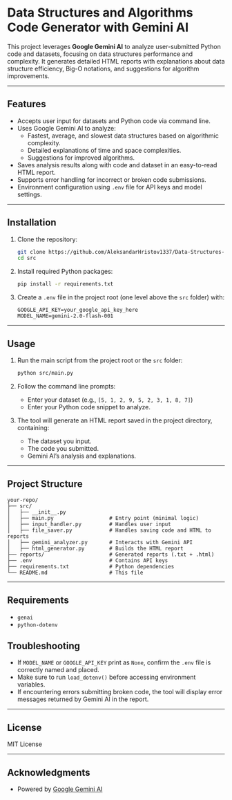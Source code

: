 

# Data Structures and Algorithms Code Generator with Gemini AI

This project leverages **Google Gemini AI** to analyze user-submitted Python code and datasets,
focusing on data structures performance and complexity.
It generates detailed HTML reports with explanations about data structure efficiency,
Big-O notations, and suggestions for algorithm improvements.

---

## Features

- Accepts user input for datasets and Python code via command line.
- Uses Google Gemini AI to analyze:
  - Fastest, average, and slowest data structures based on algorithmic complexity.
  - Detailed explanations of time and space complexities.
  - Suggestions for improved algorithms.
- Saves analysis results along with code and dataset in an easy-to-read HTML report.
- Supports error handling for incorrect or broken code submissions.
- Environment configuration using `.env` file for API keys and model settings.

---

## Installation

1. Clone the repository:

   ```bash
   git clone https://github.com/AleksandarHristov1337/Data-Structures-and-Algorithms-in-Python---Code-Generator.git
   cd src


2. Install required Python packages:

   ```bash
   pip install -r requirements.txt
   ```

3. Create a `.env` file in the project root (one level above the `src` folder) with:

   ```
   GOOGLE_API_KEY=your_google_api_key_here
   MODEL_NAME=gemini-2.0-flash-001
   ```

---

## Usage

1. Run the main script from the project root or the `src` folder:

   ```bash
   python src/main.py
   ```

2. Follow the command line prompts:

   * Enter your dataset (e.g., `[5, 1, 2, 9, 5, 2, 3, 1, 8, 7]`)
   * Enter your Python code snippet to analyze.

3. The tool will generate an HTML report saved in the project directory, containing:

   * The dataset you input.
   * The code you submitted.
   * Gemini AI’s analysis and explanations.

---

## Project Structure

```
your-repo/
├── src/
│   ├── __init__.py
│   ├── main.py                  # Entry point (minimal logic)
│   ├── input_handler.py         # Handles user input
│   ├── file_saver.py            # Handles saving code and HTML to reports
│   ├── gemini_analyzer.py       # Interacts with Gemini API
│   ├── html_generator.py        # Builds the HTML report
├── reports/                     # Generated reports (.txt + .html)
├── .env                         # Contains API keys
├── requirements.txt             # Python dependencies
└── README.md                    # This file
```

---

## Requirements

* `genai`
* `python-dotenv`

## Troubleshooting

* If `MODEL_NAME` or `GOOGLE_API_KEY` print as `None`, confirm the `.env` file is correctly named and placed.
* Make sure to run `load_dotenv()` before accessing environment variables.
* If encountering errors submitting broken code, the tool will display error messages returned by Gemini AI in the report.

---

## License

MIT License

---

## Acknowledgments

* Powered by [Google Gemini AI](https://developers.generativeai.google/)
